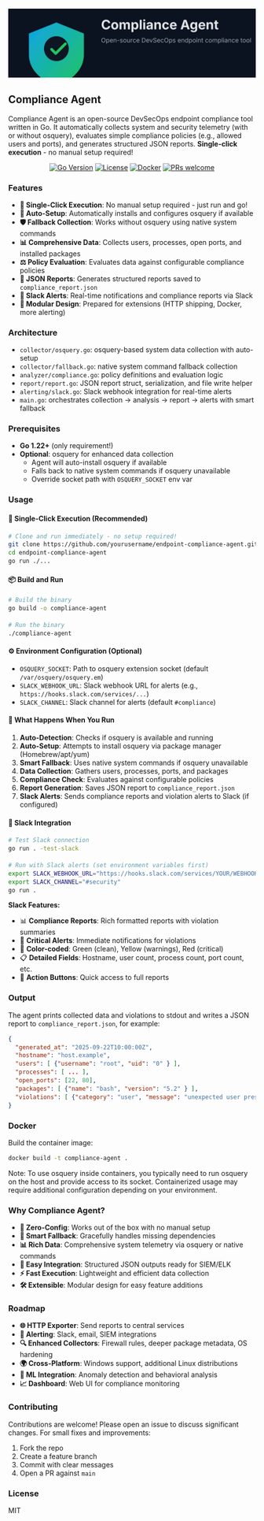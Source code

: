 <p align="center">
  <img src="assets/logo.svg" alt="Compliance Agent" width="520" />
</p>

## Compliance Agent

Compliance Agent is an open-source DevSecOps endpoint compliance tool written in Go. It automatically collects system and security telemetry (with or without osquery), evaluates simple compliance policies (e.g., allowed users and ports), and generates structured JSON reports. **Single-click execution** - no manual setup required!

<p align="center">
  <a href="https://go.dev/"><img src="https://img.shields.io/badge/Go-1.22%2B-00ADD8?logo=go&logoColor=white" alt="Go Version"></a>
  <a href="LICENSE"><img src="https://img.shields.io/badge/License-MIT-green.svg" alt="License"></a>
  <a href="Dockerfile"><img src="https://img.shields.io/badge/Docker-Ready-2496ED?logo=docker&logoColor=white" alt="Docker"></a>
  <a href="https://github.com/yourusername/endpoint-compliance-agent/pulls"><img src="https://img.shields.io/badge/PRs-welcome-brightgreen.svg" alt="PRs welcome"></a>
</p>

### Features
- **🚀 Single-Click Execution**: No manual setup required - just run and go!
- **🔧 Auto-Setup**: Automatically installs and configures osquery if available
- **🛡️ Fallback Collection**: Works without osquery using native system commands
- **📊 Comprehensive Data**: Collects users, processes, open ports, and installed packages
- **⚖️ Policy Evaluation**: Evaluates data against configurable compliance policies
- **📄 JSON Reports**: Generates structured reports saved to `compliance_report.json`
- **🚨 Slack Alerts**: Real-time notifications and compliance reports via Slack
- **🔌 Modular Design**: Prepared for extensions (HTTP shipping, Docker, more alerting)

### Architecture
- `collector/osquery.go`: osquery-based system data collection with auto-setup
- `collector/fallback.go`: native system command fallback collection
- `analyzer/compliance.go`: policy definitions and evaluation logic
- `report/report.go`: JSON report struct, serialization, and file write helper
- `alerting/slack.go`: Slack webhook integration for real-time alerts
- `main.go`: orchestrates collection → analysis → report → alerts with smart fallback

### Prerequisites
- **Go 1.22+** (only requirement!)
- **Optional**: osquery for enhanced data collection
  - Agent will auto-install osquery if available
  - Falls back to native system commands if osquery unavailable
  - Override socket path with `OSQUERY_SOCKET` env var

### Usage

#### 🚀 Single-Click Execution (Recommended)
```bash
# Clone and run immediately - no setup required!
git clone https://github.com/yourusername/endpoint-compliance-agent.git
cd endpoint-compliance-agent
go run ./...
```

#### 📦 Build and Run
```bash
# Build the binary
go build -o compliance-agent

# Run the binary
./compliance-agent
```

#### ⚙️ Environment Configuration (Optional)
- `OSQUERY_SOCKET`: Path to osquery extension socket (default `/var/osquery/osquery.em`)
- `SLACK_WEBHOOK_URL`: Slack webhook URL for alerts (e.g., `https://hooks.slack.com/services/...`)
- `SLACK_CHANNEL`: Slack channel for alerts (default `#compliance`)

#### 🔄 What Happens When You Run
1. **Auto-Detection**: Checks if osquery is available and running
2. **Auto-Setup**: Attempts to install osquery via package manager (Homebrew/apt/yum)
3. **Smart Fallback**: Uses native system commands if osquery unavailable
4. **Data Collection**: Gathers users, processes, ports, and packages
5. **Compliance Check**: Evaluates against configurable policies
6. **Report Generation**: Saves JSON report to `compliance_report.json`
7. **Slack Alerts**: Sends compliance reports and violation alerts to Slack (if configured)

#### 🚨 Slack Integration
```bash
# Test Slack connection
go run . -test-slack

# Run with Slack alerts (set environment variables first)
export SLACK_WEBHOOK_URL="https://hooks.slack.com/services/YOUR/WEBHOOK/URL"
export SLACK_CHANNEL="#security"
go run .
```

**Slack Features:**
- 📊 **Compliance Reports**: Rich formatted reports with violation summaries
- 🚨 **Critical Alerts**: Immediate notifications for violations
- 🎨 **Color-coded**: Green (clean), Yellow (warnings), Red (critical)
- 📋 **Detailed Fields**: Hostname, user count, process count, port count, etc.
- 🔗 **Action Buttons**: Quick access to full reports

### Output
The agent prints collected data and violations to stdout and writes a JSON report to `compliance_report.json`, for example:
```json
{
  "generated_at": "2025-09-22T10:00:00Z",
  "hostname": "host.example",
  "users": [ {"username": "root", "uid": "0" } ],
  "processes": [ ... ],
  "open_ports": [22, 80],
  "packages": [ {"name": "bash", "version": "5.2" } ],
  "violations": [ {"category": "user", "message": "unexpected user present: test"} ]
}
```

### Docker
Build the container image:
```bash
docker build -t compliance-agent .
```

Note: To use osquery inside containers, you typically need to run osquery on the host and provide access to its socket. Containerized usage may require additional configuration depending on your environment.

### Why Compliance Agent?
- **🎯 Zero-Config**: Works out of the box with no manual setup
- **🔄 Smart Fallback**: Gracefully handles missing dependencies
- **📊 Rich Data**: Comprehensive system telemetry via osquery or native commands
- **🔗 Easy Integration**: Structured JSON outputs ready for SIEM/ELK
- **⚡ Fast Execution**: Lightweight and efficient data collection
- **🛠️ Extensible**: Modular design for easy feature additions

### Roadmap
- **🌐 HTTP Exporter**: Send reports to central services
- **🚨 Alerting**: Slack, email, SIEM integrations
- **🔍 Enhanced Collectors**: Firewall rules, deeper package metadata, OS hardening
- **🌍 Cross-Platform**: Windows support, additional Linux distributions
- **🤖 ML Integration**: Anomaly detection and behavioral analysis
- **📈 Dashboard**: Web UI for compliance monitoring

### Contributing
Contributions are welcome! Please open an issue to discuss significant changes. For small fixes and improvements:
1. Fork the repo
2. Create a feature branch
3. Commit with clear messages
4. Open a PR against `main`

### License
MIT


